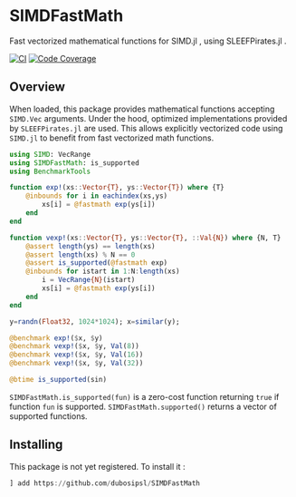 # SIMDFastMath

Fast vectorized mathematical functions for SIMD.jl , using SLEEFPirates.jl .

[![CI](https://github.com/dubosipsl/SIMDFastMath/actions/workflows/CI.yml/badge.svg)](https://github.com/dubosipsl/SIMDFastMath/actions/workflows/CI.yml)
[![Code Coverage](https://codecov.io/gh/dubosipsl/SIMDFastMath/branch/master/graph/badge.svg)](https://codecov.io/gh/dubosipsl/SIMDFastMath) 
## Overview

When loaded, this package provides mathematical functions accepting `SIMD.Vec` arguments. Under the hood, optimized implementations provided by `SLEEFPirates.jl` are used. This allows explicitly vectorized code using `SIMD.jl` to benefit from fast vectorized math functions.

```Julia
using SIMD: VecRange
using SIMDFastMath: is_supported
using BenchmarkTools

function exp!(xs::Vector{T}, ys::Vector{T}) where {T}
    @inbounds for i in eachindex(xs,ys)
        xs[i] = @fastmath exp(ys[i])
    end
end

function vexp!(xs::Vector{T}, ys::Vector{T}, ::Val{N}) where {N, T}
    @assert length(ys) == length(xs)
    @assert length(xs) % N == 0
    @assert is_supported(@fastmath exp)
    @inbounds for istart in 1:N:length(xs)
        i = VecRange{N}(istart)
        xs[i] = @fastmath exp(ys[i])
    end
end

y=randn(Float32, 1024*1024); x=similar(y);

@benchmark exp!($x, $y)
@benchmark vexp!($x, $y, Val(8))
@benchmark vexp!($x, $y, Val(16))
@benchmark vexp!($x, $y, Val(32))

@btime is_supported(sin)
```

`SIMDFastMath.is_supported(fun)` is a zero-cost function returning `true` if function `fun` is supported. `SIMDFastMath.supported()` returns a vector of supported functions.


## Installing

This package is not yet registered. To install it :
```Julia
] add https://github.com/dubosipsl/SIMDFastMath
```
